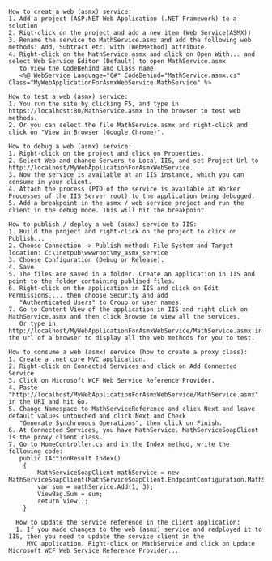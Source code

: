     How to creat a web (asmx) service: 
    1. Add a project (ASP.NET Web Application (.NET Framework) to a solution
    2. Rigt-click on the project and add a new item (Web Service(ASMX))
    3. Rename the service to MathService.asmx and add the following web methods: Add, Subtract etc. with [WebMethod] attribute.
    4. Right-click on the MathService.asmx and click on Open With... and select Web Service Editor (Default) to open MathService.asmx
       to view the CodeBehind and Class name: 
       <%@ WebService Language="C#" CodeBehind="MathService.asmx.cs" Class="MyWebApplicationForAsmxWebService.MathService" %>
       
    How to test a web (asmx) service:
    1. You run the site by clicking F5, and type in https://localhost:80/MathService.asmx in the browser to test web methods.
    2. Or you can select the file MathService.asmx and right-click and click on "View in Browser (Google Chrome)".

    How to debug a web (asmx) service:
    1. Right-click on the project and click on Properties.
    2. Select Web and change Servers to Local IIS, and set Project Url to http://localhost/MyWebApplicationForAsmxWebService.
    3. Now the service is available at an IIS instance, which you can consume in your client.
    4. Attach the process (PID of the service is available at Worker Processes of the IIS Server root) to the application being debugged.
    5. Add a breakpoint in the asmx / web service project and run the client in the debug mode. This will hit the breakpoint.

    How to publish / deploy a web (asmx) service to IIS:
    1. Build the project and right-click on the project to click on Publish...
    2. Choose Connection -> Publish method: File System and Target location: C:\inetpub\wwwroot\my_asmx_service
    3. Choose Configuration (Debug or Release). 
    4. Save
    5. The files are saved in a folder. Create an application in IIS and point to the folder containing publised files. 
    6. Right-click on the application in IIS and click on Edit Permissions..., then choose Security and add 
       "Authenticated Users" to Group or user names.
    7. Go to Content View of the application in IIS and right click on MathService.asmx and then click Browse to view all the services. 
       Or type in http://localhost/MyWebApplicationForAsmxWebService/MathService.asmx in the url of a browser to display all the web methods for you to test.
    
    How to consume a web (asmx) service (how to create a proxy class):
    1. Create a .net core MVC application.
    2. Right-click on Connected Services and click on Add Connected Service
    3. Click on Microsoft WCF Web Service Reference Provider.
    4. Paste "http://localhost/MyWebApplicationForAsmxWebService/MathService.asmx" in the URI and hit Go.
    5. Change Namespace to MathServiceReference and click Next and leave default values untouched and click Next and Check 
       "Generate Synchronous Operations", then click on Finish.
    6. At Connected Services, you have MathService. MathServiceSoapClient is the proxy client class.
    7. Go to HomeController.cs and in the Index method, write the following code:
       public IActionResult Index()
        {
            MathServiceSoapClient mathService = new MathServiceSoapClient(MathServiceSoapClient.EndpointConfiguration.MathServiceSoap);
            var sum = mathService.Add(1, 3);
            ViewBag.Sum = sum;
            return View();
        }            
      
      How to update the service reference in the client application:
      1. If you made changes to the web (asmx) service and redployed it to IIS, then you need to update the service client in the 
         MVC application. Right-click on MathService and click on Update Microsoft WCF Web Service Reference Provider...
      
      
